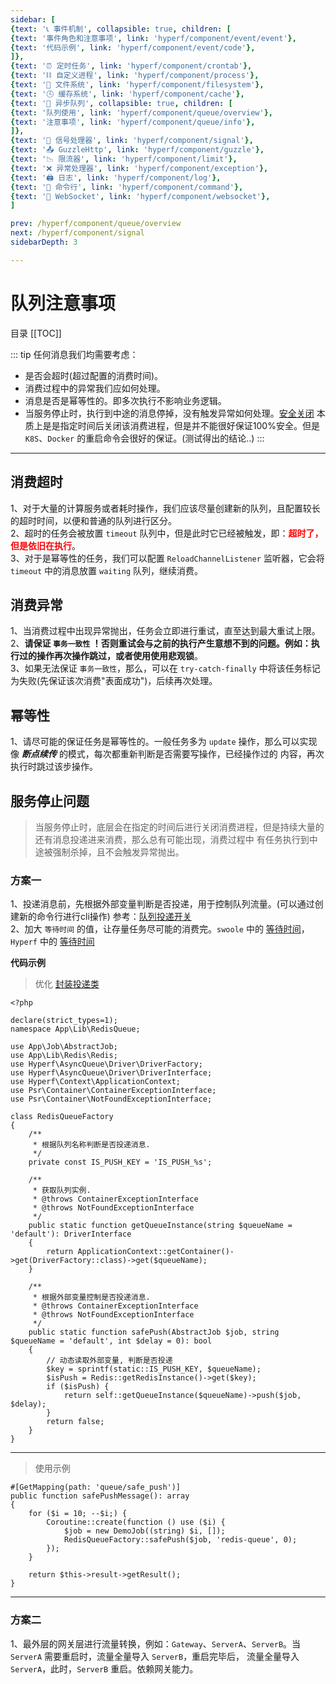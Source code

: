 ```yaml
---
sidebar: [
{text: '📞 事件机制', collapsible: true, children: [
{text: '事件角色和注意事项', link: 'hyperf/component/event/event'},
{text: '代码示例', link: 'hyperf/component/event/code'},
]},
{text: '⏰ 定时任务', link: 'hyperf/component/crontab'},
{text: '⛓ 自定义进程', link: 'hyperf/component/process'},
{text: '📝 文件系统', link: 'hyperf/component/filesystem'},
{text: '🕓 缓存系统', link: 'hyperf/component/cache'},
{text: '📩 异步队列', collapsible: true, children: [
{text: '队列使用', link: 'hyperf/component/queue/overview'},
{text: '注意事项', link: 'hyperf/component/queue/info'},
]},
{text: '🚦 信号处理器', link: 'hyperf/component/signal'},
{text: '📤 GuzzleHttp', link: 'hyperf/component/guzzle'},
{text: '📉 限流器', link: 'hyperf/component/limit'},
{text: '❌ 异常处理器', link: 'hyperf/component/exception'},
{text: '🖨 日志', link: 'hyperf/component/log'},
{text: '📡 命令行', link: 'hyperf/component/command'},
{text: '🔁 WebSocket', link: 'hyperf/component/websocket'},
]

prev: /hyperf/component/queue/overview
next: /hyperf/component/signal
sidebarDepth: 3

---
```


# 队列注意事项

目录
[[TOC]]

::: tip
任何消息我们均需要考虑：
- 是否会超时(超过配置的消费时间)。
- 消费过程中的异常我们应如何处理。
- 消息是否是幂等性的。即多次执行不影响业务逻辑。
- 当服务停止时，执行到中途的消息停掉，没有触发异常如何处理。[安全关闭](https://hyperf.wiki/3.0/#/zh-cn/async-queue?id=%e5%ae%89%e5%85%a8%e5%85%b3%e9%97%ad)
本质上是是指定时间后关闭该消费进程，但是并不能很好保证100%安全。但是 `K8S`、`Docker` 的重启命令会很好的保证。(测试得出的结论..)
:::

---

## 消费超时

1、对于大量的计算服务或者耗时操作，我们应该尽量创建新的队列，且配置较长的超时时间，以便和普通的队列进行区分。\
2、超时的任务会被放置 `timeout` 队列中，但是此时它已经被触发，即：<font color="red">**超时了，但是依旧在执行**</font>。\
3、对于是幂等性的任务，我们可以配置 `ReloadChannelListener` 监听器，它会将 `timeout` 中的消息放置 `waiting` 队列，继续消费。

## 消费异常

1、当消费过程中出现异常抛出，任务会立即进行重试，直至达到最大重试上限。\
2、**请保证 `事务一致性` ！否则重试会与之前的执行产生意想不到的问题。例如：执行过的操作再次操作跳过，或者使用使用悲观锁**。\
3、如果无法保证 `事务一致性`，那么，可以在 `try-catch-finally` 中将该任务标记为失败(先保证该次消费"表面成功")，后续再次处理。

## 幂等性

1、请尽可能的保证任务是幂等性的。一般任务多为 `update` 操作，那么可以实现像 ***断点续传*** 的模式，每次都重新判断是否需要写操作，已经操作过的
内容，再次执行时跳过该步操作。

## 服务停止问题

> 当服务停止时，底层会在指定的时间后进行关闭消费进程，但是持续大量的还有消息投递进来消费，那么总有可能出现，消费过程中
> 有任务执行到中途被强制杀掉，且不会触发异常抛出。

### 方案一

1、投递消息前，先根据外部变量判断是否投递，用于控制队列流量。(可以通过创建新的命令行进行cli操作) 参考：[队列投递开关](/hyperf/component/command.html#队列投递开关)\
2、加大 `等待时间` 的值，让存量任务尽可能的消费完。`swoole` 中的
[等待时间](https://wiki.swoole.com/#/server/setting?id=max_wait_time)，`Hyperf` 中的
[等待时间](https://hyperf.wiki/3.0/#/zh-cn/signal)

**代码示例**

> 优化 [封装投递类](/hyperf/component/queue/overview.html#%E5%B0%81%E8%A3%85%E6%8A%95%E9%80%92%E7%B1%BB)

```php:no-line-numbers
<?php

declare(strict_types=1);
namespace App\Lib\RedisQueue;

use App\Job\AbstractJob;
use App\Lib\Redis\Redis;
use Hyperf\AsyncQueue\Driver\DriverFactory;
use Hyperf\AsyncQueue\Driver\DriverInterface;
use Hyperf\Context\ApplicationContext;
use Psr\Container\ContainerExceptionInterface;
use Psr\Container\NotFoundExceptionInterface;

class RedisQueueFactory
{
    /**
     * 根据队列名称判断是否投递消息.
     */
    private const IS_PUSH_KEY = 'IS_PUSH_%s';

    /**
     * 获取队列实例.
     * @throws ContainerExceptionInterface
     * @throws NotFoundExceptionInterface
     */
    public static function getQueueInstance(string $queueName = 'default'): DriverInterface
    {
        return ApplicationContext::getContainer()->get(DriverFactory::class)->get($queueName);
    }

    /**
     * 根据外部变量控制是否投递消息.
     * @throws ContainerExceptionInterface
     * @throws NotFoundExceptionInterface
     */
    public static function safePush(AbstractJob $job, string $queueName = 'default', int $delay = 0): bool
    {
        // 动态读取外部变量, 判断是否投递
        $key = sprintf(static::IS_PUSH_KEY, $queueName);
        $isPush = Redis::getRedisInstance()->get($key);
        if ($isPush) {
            return self::getQueueInstance($queueName)->push($job, $delay);
        }
        return false;
    }
}

```
---

> 使用示例

```php:no-line-numbers
#[GetMapping(path: 'queue/safe_push')]
public function safePushMessage(): array
{
    for ($i = 10; --$i;) {
        Coroutine::create(function () use ($i) {
            $job = new DemoJob((string) $i, []);
            RedisQueueFactory::safePush($job, 'redis-queue', 0);
        });
    }

    return $this->result->getResult();
}
```

---

### 方案二

1、最外层的网关层进行流量转换，例如：`Gateway`、`ServerA`、`ServerB`。当 `ServerA` 需要重启时，流量全量导入 `ServerB`，重启完毕后，
流量全量导入 `ServerA`，此时，`ServerB` 重启。依赖网关能力。